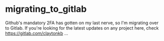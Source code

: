 # migrating_to_gitlab

Github's mandatory 2FA has gotten on my last nerve, so I'm migrating over to Gitlab. If you're looking for the latest updates on any project here, check https://gitlab.com/claytonkb ...
